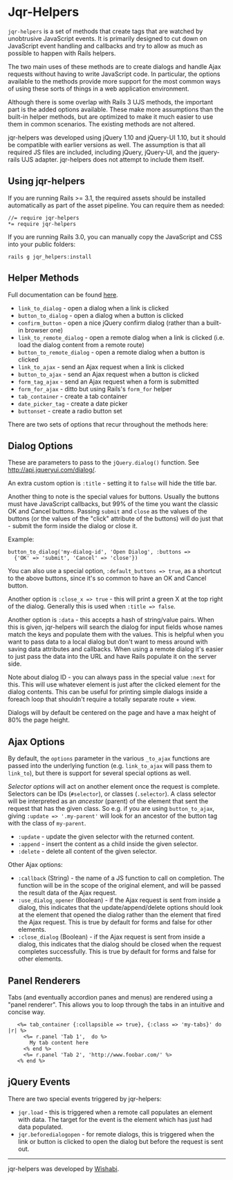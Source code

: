 # Jqr-Helpers

`jqr-helpers` is a set of methods that create tags that are watched by unobtrusive JavaScript
events. It is primarily designed to cut down on JavaScript event handling and
callbacks and try to allow as much as possible to happen with Rails helpers.

The two main uses of these methods are to create dialogs and handle
Ajax requests without having to write JavaScript code. In particular, the options
available to the methods provide more support for the most common ways of using
these sorts of things in a web application environment.

Although there is some overlap with Rails 3 UJS methods, the important part
is the added options available. These make more assumptions than the built-in
helper methods, but are optimized to make it much easier to use them in
common scenarios. The existing methods are not altered.

jqr-helpers was developed using jQuery 1.10 and jQuery-UI 1.10, but it should
be compatible with earlier versions as well. The assumption is that all
required JS files are included, including jQuery, jQuery-UI, and the jquery-rails
UJS adapter. jqr-helpers does not attempt to include them itself.

## Using jqr-helpers ##

If you are running Rails >= 3.1, the required assets should be installed
automatically as part of the asset pipeline. You can require them as needed:

    //= require jqr-helpers
    *= require jqr-helpers

If you are running Rails 3.0, you can manually copy the JavaScript and CSS
into your public folders:

    rails g jqr_helpers:install

## Helper Methods ##

Full documentation can be found [here](https://rawgithub.com/wishabi/jqr-helpers/master/doc/JqrHelpers/Helpers.html).

* `link_to_dialog` - open a dialog when a link is clicked
* `button_to_dialog` - open a dialog when a button is clicked
* `confirm_button` - open a nice jQuery confirm dialog (rather than a built-in browser one)
* `link_to_remote_dialog` - open a remote dialog when a link is clicked (i.e. load
the dialog content from a remote route)
* `button_to_remote_dialog` - open a remote dialog when a button is clicked
* `link_to_ajax` - send an Ajax request when a link is clicked
* `button_to_ajax` - send an Ajax request when a button is clicked
* `form_tag_ajax` - send an Ajax request when a form is submitted
* `form_for_ajax` - ditto but using Rails's `form_for` helper
* `tab_container` - create a tab container
* `date_picker_tag` - create a date picker
* `buttonset` - create a radio button set

There are two sets of options that recur throughout the methods here:

## Dialog Options ##

These are parameters to pass to the `jQuery.dialog()` function.
See <http://api.jqueryui.com/dialog/>.

An extra custom option is `:title` - setting it to `false` will hide the
title bar.

Another thing to note is the special values for buttons. Usually the buttons
must have JavaScript callbacks, but 99% of the time you want the classic
OK and Cancel buttons. Passing `submit` and `close` as the values
of the buttons (or the values of the "click" attribute of the buttons)
will do just that - submit the form inside the dialog or close it.

Example:

    button_to_dialog('my-dialog-id', 'Open Dialog', :buttons =>
      {'OK' => 'submit', 'Cancel' => 'close'})

You can also use a special option, `:default_buttons => true`, as a shortcut
to the above buttons, since it's so common to have an OK and Cancel
button.

Another option is `:close_x => true` - this will print a green X at the top
right of the dialog. Generally this is used when `:title => false`.

Another option is `:data` - this accepts a hash of string/value pairs. When this
is given, jqr-helpers will search the dialog for input fields whose names
match the keys and populate them with the values. This is helpful when you want
to pass data to a local dialog but don't want to mess around with saving data
attributes and callbacks. When using a remote dialog it's easier to just pass
the data into the URL and have Rails populate it on the server side.

Note about dialog ID - you can always pass in the special value `:next` for
this. This will use whatever element is just after the clicked element
for the dialog contents. This can be useful for printing simple dialogs inside a
foreach loop that shouldn't require a totally separate route + view.

Dialogs will by default be centered on the page and have a max height of 80%
the page height.

## Ajax Options ##

By default, the `options` parameter in the various `_to_ajax` functions are
passed into the underlying function (e.g. `link_to_ajax` will pass them to
`link_to`), but there is support for several special options as well.

*Selector options* will act on another element once the request is complete.
Selectors can be IDs (`#selector`), or classes (`.selector`).
A class selector will be interpreted as an *ancestor* (parent) of the
element that sent the request that has the given class. So e.g. if you
are using `button_to_ajax`, giving `:update => '.my-parent'` will look for
an ancestor of the button tag with the class of `my-parent`.

* `:update` - update the given selector with the returned content.
* `:append` - insert the content as a child inside the given selector.
* `:delete` - delete all content of the given selector.

Other Ajax options:

* `:callback` (String) - the name of a JS function to call on completion.
The function will be in the scope of the original element, and
will be passed the result data of the Ajax request.
* `:use_dialog_opener` (Boolean) - if the Ajax request is sent from inside
a dialog, this indicates that the update/append/delete options should
look at the element that opened the dialog rather than the element that
fired the Ajax request. This is true by default for forms and false for
other elements.
* `:close_dialog` (Boolean) - if the Ajax request is sent from inside a dialog,
this indicates that the dialog should be closed when the request completes
successfully. This is true by default for forms and false for
other elements.

## Panel Renderers ##

Tabs (and eventually accordion panes and menus) are rendered using a "panel renderer".
This allows you to loop through the tabs in an intuitive and concise way.

       <%= tab_container {:collapsible => true}, {:class => 'my-tabs}' do |r| %>
         <%= r.panel 'Tab 1',  do %>
           My tab content here
         <% end %>
         <%= r.panel 'Tab 2', 'http://www.foobar.com/' %>
       <% end %>

## jQuery Events ##

There are two special events triggered by jqr-helpers:

* `jqr.load` - this is triggered when a remote call populates an element with
data. The target for the event is the element which has just had data
populated.
* `jqr.beforedialogopen` - for remote dialogs, this is triggered when the
link or button is clicked to open the dialog but before the request is sent out.

***

jqr-helpers was developed by [Wishabi](http://www.wishabi.com).